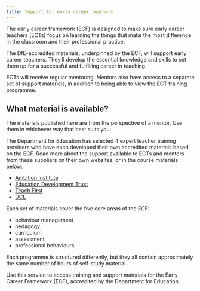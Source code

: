 ```yaml
---
title: Support for early career teachers
---
```


The early career framework (ECF) is designed to make sure early career teachers (ECTs) focus on learning the things that make the most difference in the classroom and their professional practice.

The DfE-accredited materials, underpinned by the ECF, will support early career teachers. They’ll develop the essential knowledge and skills to set them up for a successful and fulfilling career in teaching.

ECTs will receive regular mentoring. Mentors also have access to a separate set of support materials, in addition to being able to view the ECT training programme.

## What material is available?

The materials published here are from the perspective of a mentor. Use them in whichever way that best suits you.

The Department for Education has selected 4 expert teacher training providers who have each developed their own accredited materials based on the ECF. Read more about the support available to ECTs and mentors from these suppliers on their own websites, or in the course materials below:

- [Ambition Institute](/ambition-institute/)
- [Education Development Trust](/education-development-trust)
- [Teach First](/teach-first)
- [UCL](/ucl)

Each set of materials cover the five core areas of the ECF:

- behaviour management
- pedagogy
- curriculum
- assessment
- professional behaviours

Each programme is structured differently, but they all contain approximately the same number of hours of self-study material.

Use this service to access training and support materials for the Early Career Framework (ECF), accredited by the Department for Education.
